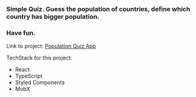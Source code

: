 ### Simple Quiz. Guess the population of countries, define which country has bigger population. 
### Have fun.

Link to project: [Population Quiz App](https://icelandico.github.io/quiz-world/)

TechStack for this project: 

- React
- TypeScript
- Styled Components
- MobX
